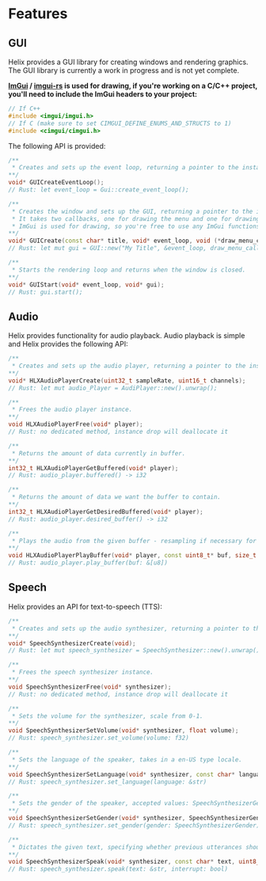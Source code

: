 # Features

## GUI
Helix provides a GUI library for creating windows and rendering graphics. The GUI library is currently a work in progress and is not yet complete. 

__[ImGui](https://github.com/ocornut/imgui) / [imgui-rs](https://github.com/imgui-rs/imgui-rs) is used for drawing, if you're working on a C/C++ project, you'll need to include the ImGui headers to your project:__

```cpp
// If C++
#include <imgui/imgui.h>
// If C (make sure to set CIMGUI_DEFINE_ENUMS_AND_STRUCTS to 1)
#include <cimgui/cimgui.h>
```

The following API is provided:

```cpp
/**
 * Creates and sets up the event loop, returning a pointer to the instance or nullptr if creation failed
**/
void* GUICreateEventLoop();
// Rust: let event_loop = Gui::create_event_loop();

/**
 * Creates the window and sets up the GUI, returning a pointer to the instance or nullptr if creation failed.
 * It takes two callbacks, one for drawing the menu and one for drawing the main screen and are called every frame.
 * ImGui is used for drawing, so you're free to use any ImGui functions in your callbacks.
**/
void* GUICreate(const char* title, void* event_loop, void (*draw_menu_callback)(), void (*draw_main_callback)());
// Rust: let mut gui = GUI::new("My Title", &event_loop, draw_menu_callback, draw_main_callback).unwrap();

/**
 * Starts the rendering loop and returns when the window is closed.
**/
void* GUIStart(void* event_loop, void* gui);
// Rust: gui.start();
```

## Audio
Helix provides functionality for audio playback. Audio playback is simple and Helix provides the following API:

```cpp
/**
 * Creates and sets up the audio player, returning a pointer to the instance or nullptr if creation failed
**/
void* HLXAudioPlayerCreate(uint32_t sampleRate, uint16_t channels);
// Rust: let mut audio_Player = AudiPlayer::new().unwrap();

/**
 * Frees the audio player instance.
**/
void HLXAudioPlayerFree(void* player);
// Rust: no dedicated method, instance drop will deallocate it

/**
 * Returns the amount of data currently in buffer.
**/
int32_t HLXAudioPlayerGetBuffered(void* player);
// Rust: audio_player.buffered() -> i32

/**
 * Returns the amount of data we want the buffer to contain.
**/
int32_t HLXAudioPlayerGetDesiredBuffered(void* player);
// Rust: audio_player.desired_buffer() -> i32

/**
 * Plays the audio from the given buffer - resampling if necessary for audio output device.
**/
void HLXAudioPlayerPlayBuffer(void* player, const uint8_t* buf, size_t len);
// Rust: audio_player.play_buffer(buf: &[u8])
```

## Speech
Helix provides an API for text-to-speech (TTS):

```cpp
/**
 * Creates and sets up the audio synthesizer, returning a pointer to the instance or nullptr if creation failed
**/
void* SpeechSynthesizerCreate(void);
// Rust: let mut speech_synthesizer = SpeechSynthesizer::new().unwrap();

/**
 * Frees the speech synthesizer instance.
**/
void SpeechSynthesizerFree(void* synthesizer);
// Rust: no dedicated method, instance drop will deallocate it

/**
 * Sets the volume for the synthesizer, scale from 0-1.
**/
void SpeechSynthesizerSetVolume(void* synthesizer, float volume);
// Rust: speech_synthesizer.set_volume(volume: f32)

/**
 * Sets the language of the speaker, takes in a en-US type locale.
**/
void SpeechSynthesizerSetLanguage(void* synthesizer, const char* language);
// Rust: speech_synthesizer.set_language(language: &str)

/**
 * Sets the gender of the speaker, accepted values: SpeechSynthesizerGenderFemale/Male/Neutral.
**/
void SpeechSynthesizerSetGender(void* synthesizer, SpeechSynthesizerGender gender);
// Rust: speech_synthesizer.set_gender(gender: SpeechSynthesizerGender)

/**
 * Dictates the given text, specifying whether previous utterances should be interrupted.
**/
void SpeechSynthesizerSpeak(void* synthesizer, const char* text, uint8_t interrupt);
// Rust: speech_synthesizer.speak(text: &str, interrupt: bool)
```
